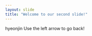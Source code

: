 ```yaml
---
layout: slide
title: "Welcome to our second slide!"
---
```

hyeonjin
Use the left arrow to go back!
